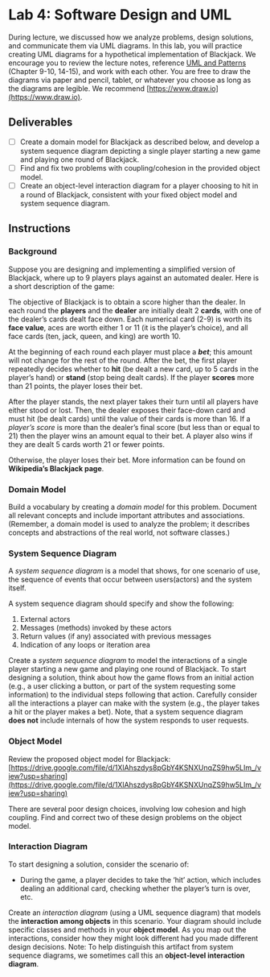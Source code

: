 # Lab 4: Software Design and UML

During lecture, we discussed how we analyze problems, design solutions, and communicate them via UML diagrams. In this lab, you will practice creating UML diagrams for a hypothetical implementation of Blackjack. We encourage you to review the lecture notes, reference [UML and Patterns](https://cmu.primo.exlibrisgroup.com/discovery/fulldisplay?context=L&vid=01CMU_INST:01CMU&search_scope=MyInst_and_CI&tab=Everything&docid=alma991019576227704436) (Chapter 9-10, 14-15), and work with each other. You are free to draw the diagrams via paper and pencil, tablet, or whatever you choose as long as the diagrams are legible. We recommend [https://www.draw.io](https://www.draw.io).

## Deliverables

- [ ] Create a domain model for Blackjack as described below, and develop a system sequence diagram depicting a single player starting a new game and playing one round of Blackjack.
- [ ] Find and fix two problems with coupling/cohesion in the provided object model.
- [ ] Create an object-level interaction diagram for a player choosing to hit in a round of Blackjack, consistent with your fixed object model and system sequence diagram.

## Instructions

### Background

Suppose you are designing and implementing a simplified version of Blackjack, where up to 9 players plays against an automated dealer.
Here is a short description of the game:

   The objective of Blackjack is to obtain a score higher than the dealer. In each round the **players** and the **dealer** are initially dealt 2 **cards**, with one of the dealer’s cards dealt face down. Each numerical card (2-9) is worth its **face value**, aces are worth either 1 or 11 (it is the player’s choice), and all face cards (ten, jack, queen, and king) are worth 10.

   At the beginning of each round each player must place a **_bet_**; this amount will not change for the rest of the round. After the bet, the first player repeatedly decides whether to **hit** (be dealt a new card, up to 5 cards in the player’s hand) or **stand** (stop being dealt cards). If the player **scores** more than 21 points, the player loses their bet.

   After the player stands, the next player takes their turn until all players have either stood or lost. Then, the dealer exposes their face-down card and must hit (be dealt cards) until the value of their cards is more than 16. If a _player’s score_ is more than the dealer’s final score (but less than or equal to 21) then the player wins an amount equal to their bet. A player also wins if they are dealt 5 cards worth 21 or fewer points.

   Otherwise, the player loses their bet. More information can be found on **Wikipedia’s Blackjack page**.

### Domain Model

Build a vocabulary by creating a _domain model_ for this problem. Document all relevant concepts and include important attributes and associations. (Remember, a domain model is used to analyze the problem; it describes concepts and abstractions of the real world, not software classes.)

### System Sequence Diagram

A _system sequence diagram_ is a model that shows, for one scenario of use, the sequence of events that occur between users(actors) and the system itself.

A system sequence diagram should specify and show the following:

1. External actors
2. Messages (methods) invoked by these actors
3. Return values (if any) associated with previous messages
4. Indication of any loops or iteration area

Create a _system sequence diagram_ to model the interactions of a single player starting a new game and playing one round of Blackjack. To start designing a solution, think about how the game flows from an initial action (e.g., a user clicking a button, or part of the system requesting some information) to the individual steps following that action. Carefully consider all the interactions a player can make with the system (e.g., the player takes a hit or the player makes a bet). Note, that a system sequence diagram **does not** include internals of how the system responds to user requests.

### Object Model

Review the proposed object model for Blackjack: [https://drive.google.com/file/d/1XlAhszdys8pGbY4KSNXUnqZS9hw5LIm_/view?usp=sharing](https://drive.google.com/file/d/1XlAhszdys8pGbY4KSNXUnqZS9hw5LIm_/view?usp=sharing)

There are several poor design choices, involving low cohesion and high coupling. Find and correct two of these design problems on the object model.

### Interaction Diagram

To start designing a solution, consider the scenario of:

- During the game, a player decides to take the ‘hit’ action, which includes dealing an additional card, checking whether the player’s turn is over, etc.

Create an _interaction diagram_ (using a UML sequence diagram) that models the **interaction among objects** in this scenario. Your diagram should include specific classes and methods in your **object model**. As you map out the interactions, consider how they might look different had you made different design decisions. Note: To help distinguish this artifact from system sequence diagrams, we sometimes call this an **object-level interaction diagram**.
